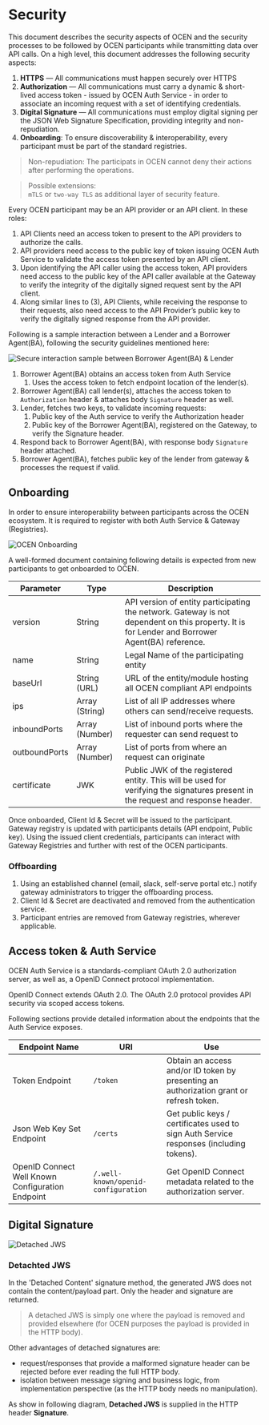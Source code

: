 # Security

This document describes the security aspects of OCEN and the security processes to be followed by OCEN participants while transmitting data over API calls. On a high level, this document addresses the following security aspects:

1. __HTTPS__ — All communications must happen securely over HTTPS
2. __Authorization__ — All communications must carry a dynamic & short-lived access token - issued by OCEN Auth Service - in order to associate an incoming request with a set of identifying credentials.
3. __Digital Signature__ — All communications must employ digital signing per the JSON Web Signature Specification, providing integrity and non-repudiation.
4. __Onboarding__: To ensure discoverability & interoperability, every participant must be part of the standard registries.

> Non-repudiation: The participats in OCEN cannot deny their actions after performing the operations.

> Possible extensions:  
> `mTLS` or `two-way TLS` as additional layer of security feature.

Every OCEN participant may be an API provider or an API client. In these roles:

1. API Clients need an access token to present to the API providers to authorize the calls.
2. API providers need access to the public key of token issuing OCEN Auth Service to validate the access token presented by an API client.
3. Upon identifying the API caller using the access token, API providers need access to the public key of the API caller available at the Gateway to verify the integrity of the digitally signed request sent by the API client.
4. Along similar lines to (3), API Clients, while receiving the response to their requests, also need access to the API Provider’s public key to verify the digitally signed response from the API provider.

Following is a sample interaction between a Lender and a Borrower Agent(BA), following the security guidelines mentioned here:

![Secure interaction sample between Borrower Agent(BA) & Lender](./img/secure-interaction-flow.png "Secure Interaction Flow")

1. Borrower Agent(BA) obtains an access token from Auth Service
    1. Uses the access token to fetch endpoint location of the lender(s).
2. Borrower Agent(BA) call lender(s), attaches the access token to `Authorization` header & attaches body `Signature` header as well.
3. Lender, fetches two keys, to validate incoming requests: 
    1. Public key of the Auth service to verify the Authorization header
    2. Public key of the Borrower Agent(BA), registered on the Gateway, to verify the Signature header.
4. Respond back to Borrower Agent(BA), with response body `Signature` header attached.
5. Borrower Agent(BA), fetches public key of the lender from gateway & processes the request if valid.

## Onboarding

In order to ensure interoperability between participants across the OCEN ecosystem. It is required to register with both Auth Service & Gateway (Registries).

![OCEN Onboarding](./img/ocen-onboarding.png "OCEN onboarding")

A well-formed document containing following details is expected from new participants to get onboarded to OCEN.

Parameter | Type | Description
--------- | ---- | -----------
version | String | API version of entity participating the network. Gateway is not dependent on this property. It is for Lender and Borrower Agent(BA) reference.
name | String | Legal Name of the participating entity
baseUrl | String (URL) | URL of the entity/module hosting all OCEN compliant API endpoints
ips | Array (String) | List of all IP addresses where others can send/receive requests.
inboundPorts | Array (Number) | List of inbound ports where the requester can send request to
outboundPorts | Array (Number) | List of ports from where an request can originate
certificate | JWK | Public JWK of the registered entity. This will be used for verifying the signatures present in the request and response header.

Once onboarded, Client Id & Secret will be issued to the participant.
Gateway registry is updated with participants details (API endpoint, Public key). Using the issued client credentials, participants can interact with Gateway Registries and further with rest of the OCEN participants.

### Offboarding

1. Using an established channel (email, slack, self-serve portal etc.) notify gateway administrators to trigger the offboarding process.
2. Client Id & Secret are deactivated and removed from the authentication service.
3. Participant entries are removed from Gateway registries, wherever applicable.

## Access token & Auth Service

OCEN Auth Service is a standards-compliant OAuth 2.0 authorization server, as well as, a OpenID Connect protocol implementation.

OpenID Connect extends OAuth 2.0. The OAuth 2.0 protocol provides API security via scoped access tokens.

Following sections provide detailed information about the endpoints that the Auth Service exposes.

| Endpoint Name | URI | Use |
| ------------- | --- | ----------- |
| Token Endpoint | `/token` | Obtain an access and/or ID token by presenting an authorization grant or refresh token. |
| Json Web Key Set Endpoint | `/certs` | Get public keys / certificates used to sign Auth Service responses (including tokens).
| OpenID Connect Well Known Configuration Endpoint | `/.well-known/openid-configuration` | Get OpenID Connect metadata related to the authorization server.

## Digital Signature

![Detached JWS](./img/detached_jws.png "Detached Json Web Signature")

### Detachted JWS

In the 'Detached Content' signature method, the generated JWS does not contain the content/payload part. Only the header and signature are returned. 

> A detached JWS is simply one where the payload is removed and provided elsewhere (for OCEN purposes the payload is provided in the HTTP body).

Other advantages of detached signatures are:
- request/responses that provide a malformed signature header can be rejected before ever reading the full HTTP body.
- isolation between message signing and business logic, from implementation perspective (as the HTTP body needs no manipulation).

As show in following diagram, **Detached JWS** is supplied in the HTTP header **Signature**.